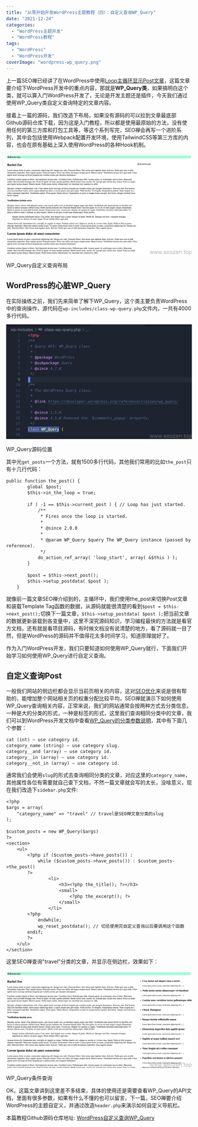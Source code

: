 ```yaml
---
title: "从零开始开发WordPress主题教程（四）：自定义查询WP_Query"
date: "2021-12-24"
categories: 
  - "WordPress主题开发"
  - "WordPress教程"
tags: 
  - "WordPress"
  - "WordPress开发"
coverImage: "wordpress-wp_query.png"
---
```


上一篇SEO禅已经讲了在WordPress中使用[Loop主循环显示Post文章](https://www.seozen.top/wordpress-theme-development-loop.html)，这篇文章要介绍下WordPress开发中的重点内容，那就是**WP\_Query类**，如果搞明白这个类，就可以算入门WordPress开发了，无论是开发主题还是插件，今天我们通过使用WP\_Query类自定义查询特定的文章内容。

接着上一篇的源码，我们改造下布局，如果没有源码的可以拉到文章最底部Github源码仓库下载，因为这是入门教程，所以都是使用最原始的方法，没有使用任何的第三方库和打包工具等，等这个系列写完，SEO禅会再写一个进阶系列，其中会包括使用Webpack配置开发环境，使用TailwindCSS等第三方库的内容，也会在原有基础上深入使用WordPress的各种Hook机制。

![wordpress-wp_query-theme-development-layout](images/wordpress-wp_query-theme-development-layout-1024x561.png)

WP\_Query自定义查询布局

## WordPress的心脏WP\_Query

在实际操练之前，我们先来简单了解下WP\_Query，这个类主要负责WordPress中的查询操作，源代码在`wp-includes/class-wp-query.php`文件内，一共有4000多行代码。

![WP_Query源码位置](images/WP_Query源码位置-1024x632.png)

WP\_Query源码位置

其中光`get_posts`一个方法，就有1500多行代码，其他我们常用的比如`the_post`只有十几行代码：

```
public function the_post() {
		global $post;
		$this->in_the_loop = true;

		if ( -1 == $this->current_post ) { // Loop has just started.
			/**
			 * Fires once the loop is started.
			 *
			 * @since 2.0.0
			 *
			 * @param WP_Query $query The WP_Query instance (passed by reference).
			 */
			do_action_ref_array( 'loop_start', array( &$this ) );
		}

		$post = $this->next_post();
		$this->setup_postdata( $post );
	}
```

就像前一篇文章SEO禅介绍到的，主循环中，我们使用the\_post来切换Post文章和装载Template Tag函数的数据，从源码就能很清楚的看到`$post = $this->next_post();`切换下一篇文章，`$this->setup_postdata( $post );`把当前文章的数据更新装载到各变量中，这里不深究源码知识，学习编程最快的方法就是看官方文档，还有就是看项目源码，有时候文档没有说清楚的地方，看了源码就一目了然，但是WordPress的源码并不值得花太多时间学习，知道原理就好了。

作为入门WordPress开发，我们只要知道如何使用WP\_Query就行，下面我们开始学习如何使用WP\_Query进行自定义查询。

## 自定义查询Post

一般我们网站的侧边栏都会显示当前页相关的内容，这对[SEO优化](https://www.seozen.top/)来说是很有帮助的，能增加整个网站相关页的权重分配比较平均，SEO禅就演示下如何使用WP\_Query查询相关内容，正常来说，我们的网站通常会按两种方式去分类信息，一种是大的分类的形式，一种是标签的形式，这里我们查询相同分类中的文章，我们可以到WordPress开发文档中查看[WP\_Query的分类参数说明](https://developer.wordpress.org/reference/classes/wp_query/#category-parameters)，其中有下面几个参数：

```
cat (int) – use category id.
category_name (string) – use category slug.
category__and (array) – use category id.
category__in (array) – use category id.
category__not_in (array) – use category id.
```

通常我们会使用`slug`的形式去查询相同分类的文章，对应这里的`category_name`，其他属性各位有需要就自己查下文档，不然一篇文章就会写的太长，没啥意义，现在我们改造下`sidebar.php`文件:

```
<?php
$args = array(
    "category_name" => "travel" // travel是SEO禅文章分类的slug
);

$custom_posts = new WP_Query($args)
?>
<section>
    <ul>
        <?php if ($custom_posts->have_posts()) :
            while ($custom_posts->have_posts()) : $custom_posts->the_post()
        ?>
                <li>
                    <h3><?php the_title(); ?></h3>
                    <small>
                        <?php the_excerpt(); ?>
                    </small>
                </li>
        <?php
            endwhile;
            wp_reset_postdata(); // 切忌使用完自定义查询以后要调用这个函数
        endif;
        ?>
    </ul>
</section>
```

这里SEO禅查询"travel"分类的文章，并显示在侧边栏，效果如下：

![wordpress-wp_query-custom-query](images/wordpress-wp_query-custom-query-1024x537.png)

WP\_Query条件查询

OK，这篇文章讲到这里差不多结束，具体的使用还是需要查看WP\_Query的API文档，里面有很多参数，如果有什么不懂的也可以留言，下一篇，SEO禅要介绍WordPress的主题自定义，并通过改造`header.php`来演示如何自定义导航栏。

本篇教程Github源码仓库地址: [WordPress自定义查询WP\_Query](https://github.com/HelloYu/seozen-dummy/tree/04-%E8%87%AA%E5%AE%9A%E4%B9%89%E6%9F%A5%E8%AF%A2WP_Query)
